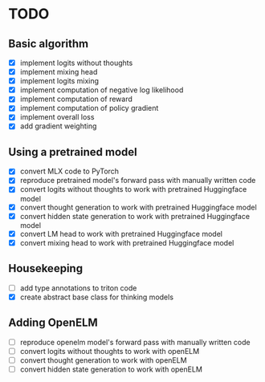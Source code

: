 # TODO

## Basic algorithm
- [x] implement logits without thoughts
- [x] implement mixing head
- [x] implement logits mixing
- [x] implement computation of negative log likelihood
- [x] implement computation of reward
- [x] implement computation of policy gradient
- [x] implement overall loss
- [x] add gradient weighting

## Using a pretrained model
- [x] convert MLX code to PyTorch
- [x] reproduce pretrained model's forward pass with manually written code
- [x] convert logits without thoughts to work with pretrained Huggingface model
- [x] convert thought generation to work with pretrained Huggingface model
- [x] convert hidden state generation to work with pretrained Huggingface model
- [x] convert LM head to work with pretrained Huggingface model
- [x] convert mixing head to work with pretrained Huggingface model

## Housekeeping
- [ ] add type annotations to triton code
- [x] create abstract base class for thinking models

## Adding OpenELM
- [ ] reproduce openelm model's forward pass with manually written code
- [ ] convert logits without thoughts to work with openELM
- [ ] convert thought generation to work with openELM
- [ ] convert hidden state generation to work with openELM
